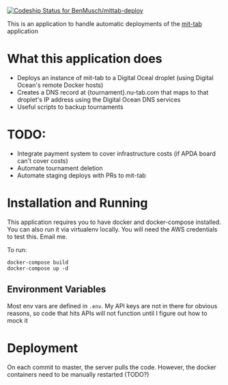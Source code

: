 [ ![Codeship Status for BenMusch/mittab-deploy](https://app.codeship.com/projects/a04919f0-41c5-0135-d736-06284f5b6d31/status?branch=master)](https://app.codeship.com/projects/230129)

This is an application to handle automatic deployments of the
[mit-tab](https://github.com/jolynch/mit-tab/) application

# What this application does

- Deploys an instance of mit-tab to a Digital Oceal droplet (using Digital
  Ocean's remote Docker hosts)
- Creates a DNS record at {tournament}.nu-tab.com that maps to that droplet's IP
  address using the Digital Ocean DNS services
- Useful scripts to backup tournaments


# TODO:
- Integrate payment system to cover infrastructure costs (if APDA board can't cover costs)
- Automate tournament deletion
- Automate staging deploys with PRs to mit-tab


# Installation and Running

This application requires you to have docker and docker-compose installed. You
can also run it via virtualenv locally. You will need the AWS credentials to
test this. Email me.

To run:

```
docker-compose build
docker-compose up -d
```

## Environment Variables

Most env vars are defined in `.env`. My API keys are not in there for
obvious reasons, so code that hits APIs will not function until I figure out how
to mock it

# Deployment

On each commit to master, the server pulls the code. However, the docker
containers need to be manually restarted (TODO?)
